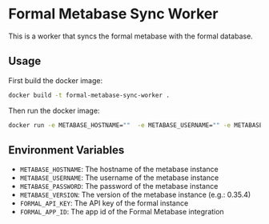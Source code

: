 # Formal Metabase Sync Worker

This is a worker that syncs the formal metabase with the formal database.

## Usage

First build the docker image:

```bash
docker build -t formal-metabase-sync-worker .
```

Then run the docker image:

```bash
docker run -e METABASE_HOSTNAME=""  -e METABASE_USERNAME="" -e METABASE_PASSWORD="" -e METABASE_VERSION="" -e FORMAL_API_KEY="" -e FORMAL_APP_ID="" formal-metabase-sync-worker
```

## Environment Variables
- ```METABASE_HOSTNAME```: The hostname of the metabase instance 
- ```METABASE_USERNAME```: The username of the metabase instance
- ```METABASE_PASSWORD```: The password of the metabase instance
- ```METABASE_VERSION```: The version of the metabase instance (e.g.: 0.35.4)
- ```FORMAL_API_KEY```: The API key of the formal instance
- ```FORMAL_APP_ID```: The app id of the Formal Metabase integration